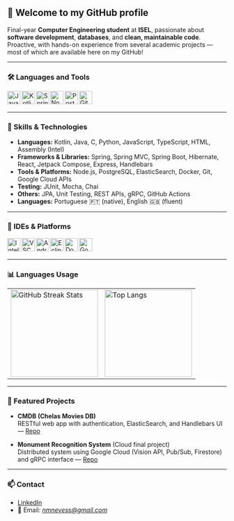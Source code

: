 ## 👋 Welcome to my GitHub profile

Final-year **Computer Engineering student** at **ISEL**, passionate about **software development**, **databases**, and **clean, maintainable code**.  
Proactive, with hands-on experience from several academic projects — most of which are available here on my GitHub!

---

### 🛠️ Languages and Tools

<img align="left" alt="Java" width="30px" src="https://cdn.jsdelivr.net/gh/devicons/devicon/icons/java/java-original.svg" />
<img align="left" alt="Kotlin" width="30px" src="https://cdn.jsdelivr.net/gh/devicons/devicon/icons/kotlin/kotlin-original.svg" />
<img align="left" alt="Spring" width="30px" src="https://cdn.jsdelivr.net/gh/devicons/devicon/icons/spring/spring-original.svg" />
<img align="left" alt="Node.js" width="30px" src="https://cdn.jsdelivr.net/gh/devicons/devicon/icons/nodejs/nodejs-original.svg" />
<img align="left" alt="PostgreSQL" width="30px" src="https://cdn.jsdelivr.net/gh/devicons/devicon/icons/postgresql/postgresql-original.svg" />
<img align="left" alt="Git" width="30px" src="https://cdn.jsdelivr.net/gh/devicons/devicon/icons/git/git-original.svg" />

<br/><br/>

---

### 🚀 Skills & Technologies

- **Languages:** Kotlin, Java, C, Python, JavaScript, TypeScript, HTML, Assembly (Intel)
- **Frameworks & Libraries:** Spring, Spring MVC, Spring Boot, Hibernate, React, Jetpack Compose, Express, Handlebars
- **Tools & Platforms:** Node.js, PostgreSQL, ElasticSearch, Docker, Git, Google Cloud APIs
- **Testing:** JUnit, Mocha, Chai
- **Others:** JPA, Unit Testing, REST APIs, gRPC, GitHub Actions
- **Languages:** Portuguese 🇵🇹 (native), English 🇬🇧 (fluent)

---

### 🧰 IDEs & Platforms

<img align="left" alt="IntelliJ IDEA" width="30px" src="https://cdn.jsdelivr.net/gh/devicons/devicon/icons/intellij/intellij-original.svg" />
<img align="left" alt="VSCode" width="30px" src="https://cdn.jsdelivr.net/gh/devicons/devicon/icons/vscode/vscode-original.svg" />
<img align="left" alt="Android Studio" width="30px" src="https://cdn.jsdelivr.net/gh/devicons/devicon/icons/androidstudio/androidstudio-original.svg" />
<img align="left" alt="Eclipse" width="30px" src="https://cdn.jsdelivr.net/gh/devicons/devicon/icons/eclipse/eclipse-original.svg" />
<img align="left" alt="Docker" width="30px" src="https://cdn.jsdelivr.net/gh/devicons/devicon/icons/docker/docker-original.svg" />
<img align="left" alt="Google Cloud" width="30px" src="https://cdn.jsdelivr.net/gh/devicons/devicon/icons/googlecloud/googlecloud-original.svg" />

<br/><br/>

---

### 📊 Languages Usage

<table> <tr> <td style="border:none"> <img src="https://github-readme-streak-stats.herokuapp.com/?user=NunoNevesEF&theme=dark" alt="GitHub Streak Stats" height=200 /> </td> <td style="border:none"> <img src="https://github-readme-stats.vercel.app/api/top-langs/?username=NunoNevesEF&layout=compact&langs_count=6&theme=dark" alt="Top Langs" height=200/> </td> </tr> </table>

---

### 🌟 Featured Projects

- **CMDB (Chelas Movies DB)**  
  RESTful web app with authentication, ElasticSearch, and Handlebars UI — [Repo](https://github.com/NunoNevesEF/cmdb)

- **Monument Recognition System** (Cloud final project)  
  Distributed system using Google Cloud (Vision API, Pub/Sub, Firestore) and gRPC interface — [Repo](https://github.com/NunoNevesEF/monument-detector)  

---

### 📫 Contact

- [LinkedIn](https://www.linkedin.com/in/nuno-miguel-neves/)
- 📧 Email: *nmnevess@gmail.com*

